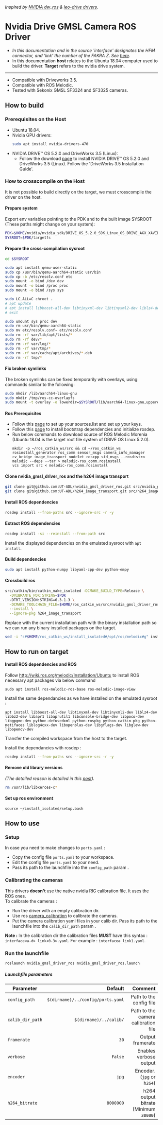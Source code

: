 <upper>*Inspired by [NVIDIA dw_ros](https://github.com/NVIDIA/dw-ros)
& [leo-drive drivers](https://gitlab.com/leo-drive/Drivers/sekonix_camera).* </upper>

# Nvidia Drive GMSL Camera ROS Driver

- *In this documentation and in the source 'interface' designates the HFM connector, and 'link' the number of the FAKRA
  Z.
  See [here](https://docs.nvidia.com/drive/drive_os_5.1.6.1L/nvvib_docs/index.html#page/DRIVE_OS_Linux_SDK_Development_Guide/Camera/camera_xavier.html)*.
- In this documentation **host** relates to the Ubuntu 18.04 computer used to build the driver. **Target** refers to the 
  nvidia drive system.

---

- Compatible with Driveworks 3.5.
- Compatible with ROS Melodic.
- Tested with Sekonix GMSL SF3324 and SF3325 cameras.

## How to build

### Prerequisites on the Host

- Ubuntu 18.04.
- Nvidia GPU drivers:
  ```bash
  sudo apt install nvidia-drivers-470
  ```
- NVIDIA DRIVE™ OS 5.2.0 and DriveWorks 3.5 (Linux):
  - Follow the download [page](https://developer.nvidia.com/drive/downloads) to install NVIDIA DRIVE™ OS 5.2.0 and
    DriveWorks 3.5 (Linux). Follow the 'DriveWorks 3.5 Installation Guide'.

### How to crosscompile on the Host

It is not possible to build directly on the target, we must crosscompile the driver on the host.

#### Prepare system

Export env variables pointing to the PDK and to the built image SYSROOT (These paths might change on your system):

```bash
PDK=$HOME/nvidia/nvidia_sdk/DRIVE_OS_5.2.0_SDK_Linux_OS_DRIVE_AGX_XAVIER/DRIVEOS/drive-t186ref-linux
SYSROOT=$PDK/targetfs
```

#### Prepare the cross-compilation sysroot

```bash
cd $SYSROOT

sudo apt install qemu-user-static
sudo cp /usr/bin/qemu-aarch64-static usr/bin
sudo cp -b /etc/resolv.conf etc
sudo mount -o bind /dev dev
sudo mount -o bind /proc proc
sudo mount -o bind /sys sys

sudo LC_ALL=C chroot .
# apt update
# apt install libboost-all-dev libtinyxml-dev libtinyxml2-dev liblz4-dev libbz2-dev libapr1 libaprutil1 libconsole-bridge-dev libpoco-dev libgpgme-dev python-defusedxml python-rospkg python-catkin-pkg python-netifaces liblog4cxx-dev libopenblas-dev libgflags-dev libglew-dev libopencv-dev
# exit

sudo umount sys proc dev 
sudo rm usr/bin/qemu-aarch64-static
sudo mv etc/resolv.conf~ etc/resolv.conf
sudo rm -rf var/lib/apt/lists/*
sudo rm -rf dev/*
sudo rm -rf var/log/*
sudo rm -rf var/tmp/*
sudo rm -rf var/cache/apt/archives/*.deb
sudo rm -rf tmp/*
```

#### Fix broken symlinks

The broken symlinks can be fixed temporarily with overlays, using commands similar to the following:

```bash
sudo mkdir /lib/aarch64-linux-gnu
sudo mkdir /tmp/ros-cc-overlayfs
sudo mount -t overlay -o lowerdir=$SYSROOT/lib/aarch64-linux-gnu,upperdir=/lib/aarch64-linux-gnu,workdir=/tmp/ros-cc-overlayfs overlay /lib/aarch64-linux-gnu
```

#### Ros Prerequisites

- Follow this [page](http://wiki.ros.org/melodic/Installation/Ubuntu) to set up your sources.list and set up your keys. 
- Follow this [page](http://wiki.ros.org/melodic/Installation/Source) to install bootstrap dependencies and initialize rosdep.
- Run below commands to download source of ROS Melodic Morenia (Ubuntu 18.04 is the target root file system of DRIVE OS Linux 5.2.0).
  ```
  mkdir -p ~/ros_catkin_ws/src && cd ~/ros_catkin_ws
  rosinstall_generator ros_comm sensor_msgs camera_info_manager cv_bridge image_transport nodelet roscpp std_msgs --rosdistro melodic --deps --tar > melodic-ros_comm.rosinstall
  vcs import src < melodic-ros_comm.rosinstall
  ```

#### Clone nvidia_gmsl_driver_ros and the h264 image transport

```bash
git clone git@github.com:UT-ADL/nvidia_gmsl_driver_ros.git src/nvidia_gmsl_driver_ros
git clone git@github.com:UT-ADL/h264_image_transport.git src/h264_image_transport
```

#### Install ROS dependencies
```bash
rosdep install --from-paths src --ignore-src -r -y
```

#### Extract ROS dependencies

```bash
rosdep install -si --reinstall --from-path src
```

Install the displayed dependencies on the emulated sysroot with `apt install`.

#### Build dependencies

```bash
sudo apt install python-numpy libyaml-cpp-dev python-empy
```

#### Crossbuild ros

```bash
src/catkin/bin/catkin_make_isolated -DCMAKE_BUILD_TYPE=Release \
  -DVIBRANTE_PDK:STRING=$PDK 
  -DTRT_VERSION:STRING=6.3.1.3 \
  -DCMAKE_TOOLCHAIN_FILE=$HOME/ros_catkin_ws/src/nvidia_gmsl_driver_ros/Toolchain-V5L.cmake -DCMAKE_EXE_LINKER_FLAGS="${CMAKE_EXE_LINKER_FLAGS} -L/usr/local/driveworks/targets/aarch64-Linux/lib -Wl,-rpath,/usr/local/driveworks/targets/aarch64-Linux/lib -L$SYSROOT/usr/local/cuda-10.2/targets/aarch64-linux/lib -Wl,-rpath,$SYSROOT/usr/local/cuda-10.2/targets/aarch64-linux/lib -L$SYSROOT/usr/lib/aarch64-linux-gnu/openblas -Wl,-rpath,$SYSROOT/usr/lib/aarch64-linux-gnu/openblas" \
  --install \
  --ignore-pkg h264_image_transport
```

Replace with the current installation path with the binary installation path so we can run any binary installed packages
on the target.

```bash
sed -i "s#$HOME/ros_catkin_ws/install_isolated#/opt/ros/melodic#g" install_isolated/_setup_util.py
```

## How to run on target

#### Install ROS dependencies and ROS

Follow http://wiki.ros.org/melodic/Installation/Ubuntu to install ROS necessary apt packages via below command

```
sudo apt install ros-melodic-ros-base ros-melodic-image-view
```

Install the same dependancies as we have installed on the emulated sysroot :

```
apt install libboost-all-dev libtinyxml-dev libtinyxml2-dev liblz4-dev libbz2-dev libapr1 libaprutil1 libconsole-bridge-dev libpoco-dev libgpgme-dev python-defusedxml python-rospkg python-catkin-pkg python-netifaces liblog4cxx-dev libopenblas-dev libgflags-dev libglew-dev libopencv-dev
```

Transfer the compiled workspace from the host to the target.

Install the dependancies with rosdep :

```bash
rosdep install --from-paths src --ignore-src -r -y
```

#### Remove old library versions

*(The detailed reason is detailed in
this [post](https://forums.developer.nvidia.com/t/libgdal-so-has-undefined-symbol/110239/5)).*

```bash
rm /usr/lib/libxerces-c*
```

#### Set up ros environment

```
source ~/install_isolated/setup.bash
```

## How to use

### Setup

In case you need to make changes to `ports.yaml` :

- Copy the config file `ports.yaml` to your workspace.
- Edit the config file `ports.yaml` to your need.
- Pass its path to the launchfile into the `config_path` param .

### Calibrating the cameras

This drivers **doesn't** use the native nvidia RIG calibration file. It uses the ROS ones.  
To calibrate the cameras :

- Run the driver with an empty calibration dir.
- Use ros [camera_calibration](http://wiki.ros.org/camera_calibration) to calibrate the cameras.
- Put the camera calibration yaml files in your calib dir. Pass its path to the launchfile into the `calib_dir_path`
  param .

**Note :** In the calibration dir the calibration files **MUST** have this syntax : `interface<a-d>_link<0-3>.yaml`. For
example : `interfacea_link1.yaml`.

### Run the launchfile

```bash
roslaunch nvidia_gmsl_driver_ros nvidia_gmsl_driver_ros.launch
```

##### Launchfile parameters

| Parameter        |                           Default |                               Comment |
|------------------|----------------------------------:|--------------------------------------:|
| `config_path`    | `$(dirname)/../config/ports.yaml` |               Path to the config file |
| `calib_dir_path` |            `$(dirname)/../calib/` |   Path to the camera calibration file |
| `framerate`      |                              `30` |                      Output framerate |
| `verbose`        |                           `False` |                Enables verbose output | 
| `encoder`        |                             `jpg` |            Encoder. (`jpg` or `h264`) | 
| `h264_bitrate`   |                         `8000000` | h264 output bitrate (Minimum `30000`) | 
